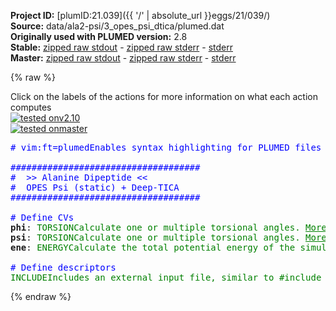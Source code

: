 **Project ID:** [plumID:21.039]({{ '/' | absolute_url }}eggs/21/039/)  
**Source:** data/ala2-psi/3_opes_psi_dtica/plumed.dat  
**Originally used with PLUMED version:** 2.8  
**Stable:** [zipped raw stdout](plumed.dat.plumed.stdout.txt.zip) - [zipped raw stderr](plumed.dat.plumed.stderr.txt.zip) - [stderr](plumed.dat.plumed.stderr)  
**Master:** [zipped raw stdout](plumed.dat.plumed_master.stdout.txt.zip) - [zipped raw stderr](plumed.dat.plumed_master.stderr.txt.zip) - [stderr](plumed.dat.plumed_master.stderr)  

{% raw %}
<div class="plumedpreheader">
<div class="headerInfo" id="value_details_data/data/ala2-psi/3_opes_psi_dtica/plumed.dat"> Click on the labels of the actions for more information on what each action computes </div>
<div class="containerBadge">
<div class="headerBadge"><a href="plumed.dat.plumed.stderr"><img src="https://img.shields.io/badge/v2.10-passing-green.svg" alt="tested onv2.10" /></a></div>
<div class="headerBadge"><a href="plumed.dat.plumed_master.stderr"><img src="https://img.shields.io/badge/master-passing-green.svg" alt="tested onmaster" /></a></div>
</div>
</div>
<pre class="plumedlisting">
<span class="plumedtooltip" style="color:blue"># vim:ft=plumed<span class="right">Enables syntax highlighting for PLUMED files in vim. See <a href="https://www.plumed.org/doc-master/user-doc/html/vim">here for more details. </a><i></i></span></span>
<br/><span style="color:blue" class="comment">####################################</span>
<span style="color:blue" class="comment">#  &gt;&gt; Alanine Dipeptide &lt;&lt;</span>
<span style="color:blue" class="comment">#  OPES Psi (static) + Deep-TICA</span>
<span style="color:blue" class="comment">####################################</span>
<br/><span style="color:blue" class="comment"># Define CVs</span>
<b name="data/data/ala2-psi/3_opes_psi_dtica/plumed.datphi" onclick='showPath("data/data/ala2-psi/3_opes_psi_dtica/plumed.dat","data/data/ala2-psi/3_opes_psi_dtica/plumed.datphi","data/data/ala2-psi/3_opes_psi_dtica/plumed.datphi","brown")'>phi</b>: <span class="plumedtooltip" style="color:green">TORSION<span class="right">Calculate one or multiple torsional angles. <a href="https://www.plumed.org/doc-master/user-doc/html/TORSION" style="color:green">More details</a><i></i></span></span> <span class="plumedtooltip">ATOMS<span class="right">the four atoms involved in the torsional angle<i></i></span></span>=5,7,9,15
<span style="display:none;" id="data/data/ala2-psi/3_opes_psi_dtica/plumed.datphi">The TORSION action with label <b>phi</b> calculates the following quantities:<table  align="center" frame="void" width="95%" cellpadding="5%"><tr><td width="5%"><b> Quantity </b>  </td><td><b> Description </b> </td></tr><tr><td width="5%">phi.value</td><td>the TORSION involving these atoms</td></tr></table></span><b name="data/data/ala2-psi/3_opes_psi_dtica/plumed.datpsi" onclick='showPath("data/data/ala2-psi/3_opes_psi_dtica/plumed.dat","data/data/ala2-psi/3_opes_psi_dtica/plumed.datpsi","data/data/ala2-psi/3_opes_psi_dtica/plumed.datpsi","brown")'>psi</b>: <span class="plumedtooltip" style="color:green">TORSION<span class="right">Calculate one or multiple torsional angles. <a href="https://www.plumed.org/doc-master/user-doc/html/TORSION" style="color:green">More details</a><i></i></span></span> <span class="plumedtooltip">ATOMS<span class="right">the four atoms involved in the torsional angle<i></i></span></span>=7,9,15,17
<span style="display:none;" id="data/data/ala2-psi/3_opes_psi_dtica/plumed.datpsi">The TORSION action with label <b>psi</b> calculates the following quantities:<table  align="center" frame="void" width="95%" cellpadding="5%"><tr><td width="5%"><b> Quantity </b>  </td><td><b> Description </b> </td></tr><tr><td width="5%">psi.value</td><td>the TORSION involving these atoms</td></tr></table></span><b name="data/data/ala2-psi/3_opes_psi_dtica/plumed.datene" onclick='showPath("data/data/ala2-psi/3_opes_psi_dtica/plumed.dat","data/data/ala2-psi/3_opes_psi_dtica/plumed.datene","data/data/ala2-psi/3_opes_psi_dtica/plumed.datene","brown")'>ene</b>: <span class="plumedtooltip" style="color:green">ENERGY<span class="right">Calculate the total potential energy of the simulation box. <a href="https://www.plumed.org/doc-master/user-doc/html/ENERGY" style="color:green">More details</a><i></i></span></span>
<br/><span style="color:blue" class="comment"># Define descriptors</span>
<span style="display:none;" id="data/data/ala2-psi/3_opes_psi_dtica/plumed.datene">The ENERGY action with label <b>ene</b> calculates something</span><span id="data/data/ala2-psi/3_opes_psi_dtica/plumed.dat../plumed-descriptors.dat_short"><span class="plumedtooltip" style="color:green">INCLUDE<span class="right">Includes an external input file, similar to #include in C preprocessor. <a href="https://www.plumed.org/doc-master/user-doc/html/INCLUDE">More details</a>. Show <a class="toggler" href='javascript:;' onclick='toggleDisplay("data/data/ala2-psi/3_opes_psi_dtica/plumed.dat../plumed-descriptors.dat");'>included file</a><i></i></span></span> <span class="plumedtooltip">FILE<span class="right">file to be included<i></i></span></span>=<a class="toggler" href='javascript:;' onclick='toggleDisplay("data/data/ala2-psi/3_opes_psi_dtica/plumed.dat../plumed-descriptors.dat");'>../plumed-descriptors.dat</a>
</span><span id="data/data/ala2-psi/3_opes_psi_dtica/plumed.dat../plumed-descriptors.dat_long" style="display:none;"><span style="color:blue" class="comment"># The command:
</span><span class="toggler" style="color:red" onclick='toggleDisplay("data/data/ala2-psi/3_opes_psi_dtica/plumed.dat../plumed-descriptors.dat")'># INCLUDE FILE=../plumed-descriptors.dat
</span><span style="color:blue" class="comment"># ensures PLUMED loads the contents of the file called ../plumed-descriptors.dat</span>
<span style="color:blue" class="comment"># The contents of this file are shown below (click the red comment to hide them).</span>
<span class="plumedtooltip" style="color:blue"># vim:ft=plumed<span class="right">Enables syntax highlighting for PLUMED files in vim. See <a href="https://www.plumed.org/doc-master/user-doc/html/vim">here for more details. </a><i></i></span></span>
<br/><span style="color:blue" class="comment">####################################</span>
<span style="color:blue" class="comment">#  &gt;&gt; Alanine Dipeptide &lt;&lt;</span>
<span style="color:blue" class="comment">#  Aux. file - list of descriptors </span>
<span style="color:blue" class="comment">####################################</span>
<br/><span style="color:blue" class="comment"># Define descriptors</span>
<span style="display:none;" id="data/data/ala2-psi/3_opes_psi_dtica/plumed.dat../plumed-descriptors.dat">The INCLUDE action with label <b>../plumed-descriptors.dat</b> calculates something</span><b name="data/data/ala2-psi/3_opes_psi_dtica/plumed.datd1" onclick='showPath("data/data/ala2-psi/3_opes_psi_dtica/plumed.dat","data/data/ala2-psi/3_opes_psi_dtica/plumed.datd1","data/data/ala2-psi/3_opes_psi_dtica/plumed.datd1","brown")'>d1</b>:  <span class="plumedtooltip" style="color:green">DISTANCE<span class="right">Calculate the distance/s between pairs of atoms. <a href="https://www.plumed.org/doc-master/user-doc/html/DISTANCE" style="color:green">More details</a><i></i></span></span> <span class="plumedtooltip">ATOMS<span class="right">the pair of atom that we are calculating the distance between<i></i></span></span>=2,5
<span style="display:none;" id="data/data/ala2-psi/3_opes_psi_dtica/plumed.datd1">The DISTANCE action with label <b>d1</b> calculates the following quantities:<table  align="center" frame="void" width="95%" cellpadding="5%"><tr><td width="5%"><b> Quantity </b>  </td><td><b> Description </b> </td></tr><tr><td width="5%">d1.value</td><td>the DISTANCE between this pair of atoms</td></tr></table></span><b name="data/data/ala2-psi/3_opes_psi_dtica/plumed.datd2" onclick='showPath("data/data/ala2-psi/3_opes_psi_dtica/plumed.dat","data/data/ala2-psi/3_opes_psi_dtica/plumed.datd2","data/data/ala2-psi/3_opes_psi_dtica/plumed.datd2","brown")'>d2</b>:  <span class="plumedtooltip" style="color:green">DISTANCE<span class="right">Calculate the distance/s between pairs of atoms. <a href="https://www.plumed.org/doc-master/user-doc/html/DISTANCE" style="color:green">More details</a><i></i></span></span> <span class="plumedtooltip">ATOMS<span class="right">the pair of atom that we are calculating the distance between<i></i></span></span>=2,6
<span style="display:none;" id="data/data/ala2-psi/3_opes_psi_dtica/plumed.datd2">The DISTANCE action with label <b>d2</b> calculates the following quantities:<table  align="center" frame="void" width="95%" cellpadding="5%"><tr><td width="5%"><b> Quantity </b>  </td><td><b> Description </b> </td></tr><tr><td width="5%">d2.value</td><td>the DISTANCE between this pair of atoms</td></tr></table></span><b name="data/data/ala2-psi/3_opes_psi_dtica/plumed.datd3" onclick='showPath("data/data/ala2-psi/3_opes_psi_dtica/plumed.dat","data/data/ala2-psi/3_opes_psi_dtica/plumed.datd3","data/data/ala2-psi/3_opes_psi_dtica/plumed.datd3","brown")'>d3</b>:  <span class="plumedtooltip" style="color:green">DISTANCE<span class="right">Calculate the distance/s between pairs of atoms. <a href="https://www.plumed.org/doc-master/user-doc/html/DISTANCE" style="color:green">More details</a><i></i></span></span> <span class="plumedtooltip">ATOMS<span class="right">the pair of atom that we are calculating the distance between<i></i></span></span>=2,7
<span style="display:none;" id="data/data/ala2-psi/3_opes_psi_dtica/plumed.datd3">The DISTANCE action with label <b>d3</b> calculates the following quantities:<table  align="center" frame="void" width="95%" cellpadding="5%"><tr><td width="5%"><b> Quantity </b>  </td><td><b> Description </b> </td></tr><tr><td width="5%">d3.value</td><td>the DISTANCE between this pair of atoms</td></tr></table></span><b name="data/data/ala2-psi/3_opes_psi_dtica/plumed.datd4" onclick='showPath("data/data/ala2-psi/3_opes_psi_dtica/plumed.dat","data/data/ala2-psi/3_opes_psi_dtica/plumed.datd4","data/data/ala2-psi/3_opes_psi_dtica/plumed.datd4","brown")'>d4</b>:  <span class="plumedtooltip" style="color:green">DISTANCE<span class="right">Calculate the distance/s between pairs of atoms. <a href="https://www.plumed.org/doc-master/user-doc/html/DISTANCE" style="color:green">More details</a><i></i></span></span> <span class="plumedtooltip">ATOMS<span class="right">the pair of atom that we are calculating the distance between<i></i></span></span>=2,9
<span style="display:none;" id="data/data/ala2-psi/3_opes_psi_dtica/plumed.datd4">The DISTANCE action with label <b>d4</b> calculates the following quantities:<table  align="center" frame="void" width="95%" cellpadding="5%"><tr><td width="5%"><b> Quantity </b>  </td><td><b> Description </b> </td></tr><tr><td width="5%">d4.value</td><td>the DISTANCE between this pair of atoms</td></tr></table></span><b name="data/data/ala2-psi/3_opes_psi_dtica/plumed.datd5" onclick='showPath("data/data/ala2-psi/3_opes_psi_dtica/plumed.dat","data/data/ala2-psi/3_opes_psi_dtica/plumed.datd5","data/data/ala2-psi/3_opes_psi_dtica/plumed.datd5","brown")'>d5</b>:  <span class="plumedtooltip" style="color:green">DISTANCE<span class="right">Calculate the distance/s between pairs of atoms. <a href="https://www.plumed.org/doc-master/user-doc/html/DISTANCE" style="color:green">More details</a><i></i></span></span> <span class="plumedtooltip">ATOMS<span class="right">the pair of atom that we are calculating the distance between<i></i></span></span>=2,11
<span style="display:none;" id="data/data/ala2-psi/3_opes_psi_dtica/plumed.datd5">The DISTANCE action with label <b>d5</b> calculates the following quantities:<table  align="center" frame="void" width="95%" cellpadding="5%"><tr><td width="5%"><b> Quantity </b>  </td><td><b> Description </b> </td></tr><tr><td width="5%">d5.value</td><td>the DISTANCE between this pair of atoms</td></tr></table></span><b name="data/data/ala2-psi/3_opes_psi_dtica/plumed.datd6" onclick='showPath("data/data/ala2-psi/3_opes_psi_dtica/plumed.dat","data/data/ala2-psi/3_opes_psi_dtica/plumed.datd6","data/data/ala2-psi/3_opes_psi_dtica/plumed.datd6","brown")'>d6</b>:  <span class="plumedtooltip" style="color:green">DISTANCE<span class="right">Calculate the distance/s between pairs of atoms. <a href="https://www.plumed.org/doc-master/user-doc/html/DISTANCE" style="color:green">More details</a><i></i></span></span> <span class="plumedtooltip">ATOMS<span class="right">the pair of atom that we are calculating the distance between<i></i></span></span>=2,15
<span style="display:none;" id="data/data/ala2-psi/3_opes_psi_dtica/plumed.datd6">The DISTANCE action with label <b>d6</b> calculates the following quantities:<table  align="center" frame="void" width="95%" cellpadding="5%"><tr><td width="5%"><b> Quantity </b>  </td><td><b> Description </b> </td></tr><tr><td width="5%">d6.value</td><td>the DISTANCE between this pair of atoms</td></tr></table></span><b name="data/data/ala2-psi/3_opes_psi_dtica/plumed.datd7" onclick='showPath("data/data/ala2-psi/3_opes_psi_dtica/plumed.dat","data/data/ala2-psi/3_opes_psi_dtica/plumed.datd7","data/data/ala2-psi/3_opes_psi_dtica/plumed.datd7","brown")'>d7</b>:  <span class="plumedtooltip" style="color:green">DISTANCE<span class="right">Calculate the distance/s between pairs of atoms. <a href="https://www.plumed.org/doc-master/user-doc/html/DISTANCE" style="color:green">More details</a><i></i></span></span> <span class="plumedtooltip">ATOMS<span class="right">the pair of atom that we are calculating the distance between<i></i></span></span>=2,16
<span style="display:none;" id="data/data/ala2-psi/3_opes_psi_dtica/plumed.datd7">The DISTANCE action with label <b>d7</b> calculates the following quantities:<table  align="center" frame="void" width="95%" cellpadding="5%"><tr><td width="5%"><b> Quantity </b>  </td><td><b> Description </b> </td></tr><tr><td width="5%">d7.value</td><td>the DISTANCE between this pair of atoms</td></tr></table></span><b name="data/data/ala2-psi/3_opes_psi_dtica/plumed.datd8" onclick='showPath("data/data/ala2-psi/3_opes_psi_dtica/plumed.dat","data/data/ala2-psi/3_opes_psi_dtica/plumed.datd8","data/data/ala2-psi/3_opes_psi_dtica/plumed.datd8","brown")'>d8</b>:  <span class="plumedtooltip" style="color:green">DISTANCE<span class="right">Calculate the distance/s between pairs of atoms. <a href="https://www.plumed.org/doc-master/user-doc/html/DISTANCE" style="color:green">More details</a><i></i></span></span> <span class="plumedtooltip">ATOMS<span class="right">the pair of atom that we are calculating the distance between<i></i></span></span>=2,17
<span style="display:none;" id="data/data/ala2-psi/3_opes_psi_dtica/plumed.datd8">The DISTANCE action with label <b>d8</b> calculates the following quantities:<table  align="center" frame="void" width="95%" cellpadding="5%"><tr><td width="5%"><b> Quantity </b>  </td><td><b> Description </b> </td></tr><tr><td width="5%">d8.value</td><td>the DISTANCE between this pair of atoms</td></tr></table></span><b name="data/data/ala2-psi/3_opes_psi_dtica/plumed.datd9" onclick='showPath("data/data/ala2-psi/3_opes_psi_dtica/plumed.dat","data/data/ala2-psi/3_opes_psi_dtica/plumed.datd9","data/data/ala2-psi/3_opes_psi_dtica/plumed.datd9","brown")'>d9</b>:  <span class="plumedtooltip" style="color:green">DISTANCE<span class="right">Calculate the distance/s between pairs of atoms. <a href="https://www.plumed.org/doc-master/user-doc/html/DISTANCE" style="color:green">More details</a><i></i></span></span> <span class="plumedtooltip">ATOMS<span class="right">the pair of atom that we are calculating the distance between<i></i></span></span>=2,19
<span style="display:none;" id="data/data/ala2-psi/3_opes_psi_dtica/plumed.datd9">The DISTANCE action with label <b>d9</b> calculates the following quantities:<table  align="center" frame="void" width="95%" cellpadding="5%"><tr><td width="5%"><b> Quantity </b>  </td><td><b> Description </b> </td></tr><tr><td width="5%">d9.value</td><td>the DISTANCE between this pair of atoms</td></tr></table></span><b name="data/data/ala2-psi/3_opes_psi_dtica/plumed.datd10" onclick='showPath("data/data/ala2-psi/3_opes_psi_dtica/plumed.dat","data/data/ala2-psi/3_opes_psi_dtica/plumed.datd10","data/data/ala2-psi/3_opes_psi_dtica/plumed.datd10","brown")'>d10</b>:  <span class="plumedtooltip" style="color:green">DISTANCE<span class="right">Calculate the distance/s between pairs of atoms. <a href="https://www.plumed.org/doc-master/user-doc/html/DISTANCE" style="color:green">More details</a><i></i></span></span> <span class="plumedtooltip">ATOMS<span class="right">the pair of atom that we are calculating the distance between<i></i></span></span>=5,6
<span style="display:none;" id="data/data/ala2-psi/3_opes_psi_dtica/plumed.datd10">The DISTANCE action with label <b>d10</b> calculates the following quantities:<table  align="center" frame="void" width="95%" cellpadding="5%"><tr><td width="5%"><b> Quantity </b>  </td><td><b> Description </b> </td></tr><tr><td width="5%">d10.value</td><td>the DISTANCE between this pair of atoms</td></tr></table></span><b name="data/data/ala2-psi/3_opes_psi_dtica/plumed.datd11" onclick='showPath("data/data/ala2-psi/3_opes_psi_dtica/plumed.dat","data/data/ala2-psi/3_opes_psi_dtica/plumed.datd11","data/data/ala2-psi/3_opes_psi_dtica/plumed.datd11","brown")'>d11</b>:  <span class="plumedtooltip" style="color:green">DISTANCE<span class="right">Calculate the distance/s between pairs of atoms. <a href="https://www.plumed.org/doc-master/user-doc/html/DISTANCE" style="color:green">More details</a><i></i></span></span> <span class="plumedtooltip">ATOMS<span class="right">the pair of atom that we are calculating the distance between<i></i></span></span>=5,7
<span style="display:none;" id="data/data/ala2-psi/3_opes_psi_dtica/plumed.datd11">The DISTANCE action with label <b>d11</b> calculates the following quantities:<table  align="center" frame="void" width="95%" cellpadding="5%"><tr><td width="5%"><b> Quantity </b>  </td><td><b> Description </b> </td></tr><tr><td width="5%">d11.value</td><td>the DISTANCE between this pair of atoms</td></tr></table></span><b name="data/data/ala2-psi/3_opes_psi_dtica/plumed.datd12" onclick='showPath("data/data/ala2-psi/3_opes_psi_dtica/plumed.dat","data/data/ala2-psi/3_opes_psi_dtica/plumed.datd12","data/data/ala2-psi/3_opes_psi_dtica/plumed.datd12","brown")'>d12</b>:  <span class="plumedtooltip" style="color:green">DISTANCE<span class="right">Calculate the distance/s between pairs of atoms. <a href="https://www.plumed.org/doc-master/user-doc/html/DISTANCE" style="color:green">More details</a><i></i></span></span> <span class="plumedtooltip">ATOMS<span class="right">the pair of atom that we are calculating the distance between<i></i></span></span>=5,9
<span style="display:none;" id="data/data/ala2-psi/3_opes_psi_dtica/plumed.datd12">The DISTANCE action with label <b>d12</b> calculates the following quantities:<table  align="center" frame="void" width="95%" cellpadding="5%"><tr><td width="5%"><b> Quantity </b>  </td><td><b> Description </b> </td></tr><tr><td width="5%">d12.value</td><td>the DISTANCE between this pair of atoms</td></tr></table></span><b name="data/data/ala2-psi/3_opes_psi_dtica/plumed.datd13" onclick='showPath("data/data/ala2-psi/3_opes_psi_dtica/plumed.dat","data/data/ala2-psi/3_opes_psi_dtica/plumed.datd13","data/data/ala2-psi/3_opes_psi_dtica/plumed.datd13","brown")'>d13</b>:  <span class="plumedtooltip" style="color:green">DISTANCE<span class="right">Calculate the distance/s between pairs of atoms. <a href="https://www.plumed.org/doc-master/user-doc/html/DISTANCE" style="color:green">More details</a><i></i></span></span> <span class="plumedtooltip">ATOMS<span class="right">the pair of atom that we are calculating the distance between<i></i></span></span>=5,11
<span style="display:none;" id="data/data/ala2-psi/3_opes_psi_dtica/plumed.datd13">The DISTANCE action with label <b>d13</b> calculates the following quantities:<table  align="center" frame="void" width="95%" cellpadding="5%"><tr><td width="5%"><b> Quantity </b>  </td><td><b> Description </b> </td></tr><tr><td width="5%">d13.value</td><td>the DISTANCE between this pair of atoms</td></tr></table></span><b name="data/data/ala2-psi/3_opes_psi_dtica/plumed.datd14" onclick='showPath("data/data/ala2-psi/3_opes_psi_dtica/plumed.dat","data/data/ala2-psi/3_opes_psi_dtica/plumed.datd14","data/data/ala2-psi/3_opes_psi_dtica/plumed.datd14","brown")'>d14</b>:  <span class="plumedtooltip" style="color:green">DISTANCE<span class="right">Calculate the distance/s between pairs of atoms. <a href="https://www.plumed.org/doc-master/user-doc/html/DISTANCE" style="color:green">More details</a><i></i></span></span> <span class="plumedtooltip">ATOMS<span class="right">the pair of atom that we are calculating the distance between<i></i></span></span>=5,15
<span style="display:none;" id="data/data/ala2-psi/3_opes_psi_dtica/plumed.datd14">The DISTANCE action with label <b>d14</b> calculates the following quantities:<table  align="center" frame="void" width="95%" cellpadding="5%"><tr><td width="5%"><b> Quantity </b>  </td><td><b> Description </b> </td></tr><tr><td width="5%">d14.value</td><td>the DISTANCE between this pair of atoms</td></tr></table></span><b name="data/data/ala2-psi/3_opes_psi_dtica/plumed.datd15" onclick='showPath("data/data/ala2-psi/3_opes_psi_dtica/plumed.dat","data/data/ala2-psi/3_opes_psi_dtica/plumed.datd15","data/data/ala2-psi/3_opes_psi_dtica/plumed.datd15","brown")'>d15</b>:  <span class="plumedtooltip" style="color:green">DISTANCE<span class="right">Calculate the distance/s between pairs of atoms. <a href="https://www.plumed.org/doc-master/user-doc/html/DISTANCE" style="color:green">More details</a><i></i></span></span> <span class="plumedtooltip">ATOMS<span class="right">the pair of atom that we are calculating the distance between<i></i></span></span>=5,16
<span style="display:none;" id="data/data/ala2-psi/3_opes_psi_dtica/plumed.datd15">The DISTANCE action with label <b>d15</b> calculates the following quantities:<table  align="center" frame="void" width="95%" cellpadding="5%"><tr><td width="5%"><b> Quantity </b>  </td><td><b> Description </b> </td></tr><tr><td width="5%">d15.value</td><td>the DISTANCE between this pair of atoms</td></tr></table></span><b name="data/data/ala2-psi/3_opes_psi_dtica/plumed.datd16" onclick='showPath("data/data/ala2-psi/3_opes_psi_dtica/plumed.dat","data/data/ala2-psi/3_opes_psi_dtica/plumed.datd16","data/data/ala2-psi/3_opes_psi_dtica/plumed.datd16","brown")'>d16</b>:  <span class="plumedtooltip" style="color:green">DISTANCE<span class="right">Calculate the distance/s between pairs of atoms. <a href="https://www.plumed.org/doc-master/user-doc/html/DISTANCE" style="color:green">More details</a><i></i></span></span> <span class="plumedtooltip">ATOMS<span class="right">the pair of atom that we are calculating the distance between<i></i></span></span>=5,17
<span style="display:none;" id="data/data/ala2-psi/3_opes_psi_dtica/plumed.datd16">The DISTANCE action with label <b>d16</b> calculates the following quantities:<table  align="center" frame="void" width="95%" cellpadding="5%"><tr><td width="5%"><b> Quantity </b>  </td><td><b> Description </b> </td></tr><tr><td width="5%">d16.value</td><td>the DISTANCE between this pair of atoms</td></tr></table></span><b name="data/data/ala2-psi/3_opes_psi_dtica/plumed.datd17" onclick='showPath("data/data/ala2-psi/3_opes_psi_dtica/plumed.dat","data/data/ala2-psi/3_opes_psi_dtica/plumed.datd17","data/data/ala2-psi/3_opes_psi_dtica/plumed.datd17","brown")'>d17</b>:  <span class="plumedtooltip" style="color:green">DISTANCE<span class="right">Calculate the distance/s between pairs of atoms. <a href="https://www.plumed.org/doc-master/user-doc/html/DISTANCE" style="color:green">More details</a><i></i></span></span> <span class="plumedtooltip">ATOMS<span class="right">the pair of atom that we are calculating the distance between<i></i></span></span>=5,19
<span style="display:none;" id="data/data/ala2-psi/3_opes_psi_dtica/plumed.datd17">The DISTANCE action with label <b>d17</b> calculates the following quantities:<table  align="center" frame="void" width="95%" cellpadding="5%"><tr><td width="5%"><b> Quantity </b>  </td><td><b> Description </b> </td></tr><tr><td width="5%">d17.value</td><td>the DISTANCE between this pair of atoms</td></tr></table></span><b name="data/data/ala2-psi/3_opes_psi_dtica/plumed.datd18" onclick='showPath("data/data/ala2-psi/3_opes_psi_dtica/plumed.dat","data/data/ala2-psi/3_opes_psi_dtica/plumed.datd18","data/data/ala2-psi/3_opes_psi_dtica/plumed.datd18","brown")'>d18</b>:  <span class="plumedtooltip" style="color:green">DISTANCE<span class="right">Calculate the distance/s between pairs of atoms. <a href="https://www.plumed.org/doc-master/user-doc/html/DISTANCE" style="color:green">More details</a><i></i></span></span> <span class="plumedtooltip">ATOMS<span class="right">the pair of atom that we are calculating the distance between<i></i></span></span>=6,7
<span style="display:none;" id="data/data/ala2-psi/3_opes_psi_dtica/plumed.datd18">The DISTANCE action with label <b>d18</b> calculates the following quantities:<table  align="center" frame="void" width="95%" cellpadding="5%"><tr><td width="5%"><b> Quantity </b>  </td><td><b> Description </b> </td></tr><tr><td width="5%">d18.value</td><td>the DISTANCE between this pair of atoms</td></tr></table></span><b name="data/data/ala2-psi/3_opes_psi_dtica/plumed.datd19" onclick='showPath("data/data/ala2-psi/3_opes_psi_dtica/plumed.dat","data/data/ala2-psi/3_opes_psi_dtica/plumed.datd19","data/data/ala2-psi/3_opes_psi_dtica/plumed.datd19","brown")'>d19</b>:  <span class="plumedtooltip" style="color:green">DISTANCE<span class="right">Calculate the distance/s between pairs of atoms. <a href="https://www.plumed.org/doc-master/user-doc/html/DISTANCE" style="color:green">More details</a><i></i></span></span> <span class="plumedtooltip">ATOMS<span class="right">the pair of atom that we are calculating the distance between<i></i></span></span>=6,9
<span style="display:none;" id="data/data/ala2-psi/3_opes_psi_dtica/plumed.datd19">The DISTANCE action with label <b>d19</b> calculates the following quantities:<table  align="center" frame="void" width="95%" cellpadding="5%"><tr><td width="5%"><b> Quantity </b>  </td><td><b> Description </b> </td></tr><tr><td width="5%">d19.value</td><td>the DISTANCE between this pair of atoms</td></tr></table></span><b name="data/data/ala2-psi/3_opes_psi_dtica/plumed.datd20" onclick='showPath("data/data/ala2-psi/3_opes_psi_dtica/plumed.dat","data/data/ala2-psi/3_opes_psi_dtica/plumed.datd20","data/data/ala2-psi/3_opes_psi_dtica/plumed.datd20","brown")'>d20</b>:  <span class="plumedtooltip" style="color:green">DISTANCE<span class="right">Calculate the distance/s between pairs of atoms. <a href="https://www.plumed.org/doc-master/user-doc/html/DISTANCE" style="color:green">More details</a><i></i></span></span> <span class="plumedtooltip">ATOMS<span class="right">the pair of atom that we are calculating the distance between<i></i></span></span>=6,11
<span style="display:none;" id="data/data/ala2-psi/3_opes_psi_dtica/plumed.datd20">The DISTANCE action with label <b>d20</b> calculates the following quantities:<table  align="center" frame="void" width="95%" cellpadding="5%"><tr><td width="5%"><b> Quantity </b>  </td><td><b> Description </b> </td></tr><tr><td width="5%">d20.value</td><td>the DISTANCE between this pair of atoms</td></tr></table></span><b name="data/data/ala2-psi/3_opes_psi_dtica/plumed.datd21" onclick='showPath("data/data/ala2-psi/3_opes_psi_dtica/plumed.dat","data/data/ala2-psi/3_opes_psi_dtica/plumed.datd21","data/data/ala2-psi/3_opes_psi_dtica/plumed.datd21","brown")'>d21</b>:  <span class="plumedtooltip" style="color:green">DISTANCE<span class="right">Calculate the distance/s between pairs of atoms. <a href="https://www.plumed.org/doc-master/user-doc/html/DISTANCE" style="color:green">More details</a><i></i></span></span> <span class="plumedtooltip">ATOMS<span class="right">the pair of atom that we are calculating the distance between<i></i></span></span>=6,15
<span style="display:none;" id="data/data/ala2-psi/3_opes_psi_dtica/plumed.datd21">The DISTANCE action with label <b>d21</b> calculates the following quantities:<table  align="center" frame="void" width="95%" cellpadding="5%"><tr><td width="5%"><b> Quantity </b>  </td><td><b> Description </b> </td></tr><tr><td width="5%">d21.value</td><td>the DISTANCE between this pair of atoms</td></tr></table></span><b name="data/data/ala2-psi/3_opes_psi_dtica/plumed.datd22" onclick='showPath("data/data/ala2-psi/3_opes_psi_dtica/plumed.dat","data/data/ala2-psi/3_opes_psi_dtica/plumed.datd22","data/data/ala2-psi/3_opes_psi_dtica/plumed.datd22","brown")'>d22</b>:  <span class="plumedtooltip" style="color:green">DISTANCE<span class="right">Calculate the distance/s between pairs of atoms. <a href="https://www.plumed.org/doc-master/user-doc/html/DISTANCE" style="color:green">More details</a><i></i></span></span> <span class="plumedtooltip">ATOMS<span class="right">the pair of atom that we are calculating the distance between<i></i></span></span>=6,16
<span style="display:none;" id="data/data/ala2-psi/3_opes_psi_dtica/plumed.datd22">The DISTANCE action with label <b>d22</b> calculates the following quantities:<table  align="center" frame="void" width="95%" cellpadding="5%"><tr><td width="5%"><b> Quantity </b>  </td><td><b> Description </b> </td></tr><tr><td width="5%">d22.value</td><td>the DISTANCE between this pair of atoms</td></tr></table></span><b name="data/data/ala2-psi/3_opes_psi_dtica/plumed.datd23" onclick='showPath("data/data/ala2-psi/3_opes_psi_dtica/plumed.dat","data/data/ala2-psi/3_opes_psi_dtica/plumed.datd23","data/data/ala2-psi/3_opes_psi_dtica/plumed.datd23","brown")'>d23</b>:  <span class="plumedtooltip" style="color:green">DISTANCE<span class="right">Calculate the distance/s between pairs of atoms. <a href="https://www.plumed.org/doc-master/user-doc/html/DISTANCE" style="color:green">More details</a><i></i></span></span> <span class="plumedtooltip">ATOMS<span class="right">the pair of atom that we are calculating the distance between<i></i></span></span>=6,17
<span style="display:none;" id="data/data/ala2-psi/3_opes_psi_dtica/plumed.datd23">The DISTANCE action with label <b>d23</b> calculates the following quantities:<table  align="center" frame="void" width="95%" cellpadding="5%"><tr><td width="5%"><b> Quantity </b>  </td><td><b> Description </b> </td></tr><tr><td width="5%">d23.value</td><td>the DISTANCE between this pair of atoms</td></tr></table></span><b name="data/data/ala2-psi/3_opes_psi_dtica/plumed.datd24" onclick='showPath("data/data/ala2-psi/3_opes_psi_dtica/plumed.dat","data/data/ala2-psi/3_opes_psi_dtica/plumed.datd24","data/data/ala2-psi/3_opes_psi_dtica/plumed.datd24","brown")'>d24</b>:  <span class="plumedtooltip" style="color:green">DISTANCE<span class="right">Calculate the distance/s between pairs of atoms. <a href="https://www.plumed.org/doc-master/user-doc/html/DISTANCE" style="color:green">More details</a><i></i></span></span> <span class="plumedtooltip">ATOMS<span class="right">the pair of atom that we are calculating the distance between<i></i></span></span>=6,19
<span style="display:none;" id="data/data/ala2-psi/3_opes_psi_dtica/plumed.datd24">The DISTANCE action with label <b>d24</b> calculates the following quantities:<table  align="center" frame="void" width="95%" cellpadding="5%"><tr><td width="5%"><b> Quantity </b>  </td><td><b> Description </b> </td></tr><tr><td width="5%">d24.value</td><td>the DISTANCE between this pair of atoms</td></tr></table></span><b name="data/data/ala2-psi/3_opes_psi_dtica/plumed.datd25" onclick='showPath("data/data/ala2-psi/3_opes_psi_dtica/plumed.dat","data/data/ala2-psi/3_opes_psi_dtica/plumed.datd25","data/data/ala2-psi/3_opes_psi_dtica/plumed.datd25","brown")'>d25</b>:  <span class="plumedtooltip" style="color:green">DISTANCE<span class="right">Calculate the distance/s between pairs of atoms. <a href="https://www.plumed.org/doc-master/user-doc/html/DISTANCE" style="color:green">More details</a><i></i></span></span> <span class="plumedtooltip">ATOMS<span class="right">the pair of atom that we are calculating the distance between<i></i></span></span>=7,9
<span style="display:none;" id="data/data/ala2-psi/3_opes_psi_dtica/plumed.datd25">The DISTANCE action with label <b>d25</b> calculates the following quantities:<table  align="center" frame="void" width="95%" cellpadding="5%"><tr><td width="5%"><b> Quantity </b>  </td><td><b> Description </b> </td></tr><tr><td width="5%">d25.value</td><td>the DISTANCE between this pair of atoms</td></tr></table></span><b name="data/data/ala2-psi/3_opes_psi_dtica/plumed.datd26" onclick='showPath("data/data/ala2-psi/3_opes_psi_dtica/plumed.dat","data/data/ala2-psi/3_opes_psi_dtica/plumed.datd26","data/data/ala2-psi/3_opes_psi_dtica/plumed.datd26","brown")'>d26</b>:  <span class="plumedtooltip" style="color:green">DISTANCE<span class="right">Calculate the distance/s between pairs of atoms. <a href="https://www.plumed.org/doc-master/user-doc/html/DISTANCE" style="color:green">More details</a><i></i></span></span> <span class="plumedtooltip">ATOMS<span class="right">the pair of atom that we are calculating the distance between<i></i></span></span>=7,11
<span style="display:none;" id="data/data/ala2-psi/3_opes_psi_dtica/plumed.datd26">The DISTANCE action with label <b>d26</b> calculates the following quantities:<table  align="center" frame="void" width="95%" cellpadding="5%"><tr><td width="5%"><b> Quantity </b>  </td><td><b> Description </b> </td></tr><tr><td width="5%">d26.value</td><td>the DISTANCE between this pair of atoms</td></tr></table></span><b name="data/data/ala2-psi/3_opes_psi_dtica/plumed.datd27" onclick='showPath("data/data/ala2-psi/3_opes_psi_dtica/plumed.dat","data/data/ala2-psi/3_opes_psi_dtica/plumed.datd27","data/data/ala2-psi/3_opes_psi_dtica/plumed.datd27","brown")'>d27</b>:  <span class="plumedtooltip" style="color:green">DISTANCE<span class="right">Calculate the distance/s between pairs of atoms. <a href="https://www.plumed.org/doc-master/user-doc/html/DISTANCE" style="color:green">More details</a><i></i></span></span> <span class="plumedtooltip">ATOMS<span class="right">the pair of atom that we are calculating the distance between<i></i></span></span>=7,15
<span style="display:none;" id="data/data/ala2-psi/3_opes_psi_dtica/plumed.datd27">The DISTANCE action with label <b>d27</b> calculates the following quantities:<table  align="center" frame="void" width="95%" cellpadding="5%"><tr><td width="5%"><b> Quantity </b>  </td><td><b> Description </b> </td></tr><tr><td width="5%">d27.value</td><td>the DISTANCE between this pair of atoms</td></tr></table></span><b name="data/data/ala2-psi/3_opes_psi_dtica/plumed.datd28" onclick='showPath("data/data/ala2-psi/3_opes_psi_dtica/plumed.dat","data/data/ala2-psi/3_opes_psi_dtica/plumed.datd28","data/data/ala2-psi/3_opes_psi_dtica/plumed.datd28","brown")'>d28</b>:  <span class="plumedtooltip" style="color:green">DISTANCE<span class="right">Calculate the distance/s between pairs of atoms. <a href="https://www.plumed.org/doc-master/user-doc/html/DISTANCE" style="color:green">More details</a><i></i></span></span> <span class="plumedtooltip">ATOMS<span class="right">the pair of atom that we are calculating the distance between<i></i></span></span>=7,16
<span style="display:none;" id="data/data/ala2-psi/3_opes_psi_dtica/plumed.datd28">The DISTANCE action with label <b>d28</b> calculates the following quantities:<table  align="center" frame="void" width="95%" cellpadding="5%"><tr><td width="5%"><b> Quantity </b>  </td><td><b> Description </b> </td></tr><tr><td width="5%">d28.value</td><td>the DISTANCE between this pair of atoms</td></tr></table></span><b name="data/data/ala2-psi/3_opes_psi_dtica/plumed.datd29" onclick='showPath("data/data/ala2-psi/3_opes_psi_dtica/plumed.dat","data/data/ala2-psi/3_opes_psi_dtica/plumed.datd29","data/data/ala2-psi/3_opes_psi_dtica/plumed.datd29","brown")'>d29</b>:  <span class="plumedtooltip" style="color:green">DISTANCE<span class="right">Calculate the distance/s between pairs of atoms. <a href="https://www.plumed.org/doc-master/user-doc/html/DISTANCE" style="color:green">More details</a><i></i></span></span> <span class="plumedtooltip">ATOMS<span class="right">the pair of atom that we are calculating the distance between<i></i></span></span>=7,17
<span style="display:none;" id="data/data/ala2-psi/3_opes_psi_dtica/plumed.datd29">The DISTANCE action with label <b>d29</b> calculates the following quantities:<table  align="center" frame="void" width="95%" cellpadding="5%"><tr><td width="5%"><b> Quantity </b>  </td><td><b> Description </b> </td></tr><tr><td width="5%">d29.value</td><td>the DISTANCE between this pair of atoms</td></tr></table></span><b name="data/data/ala2-psi/3_opes_psi_dtica/plumed.datd30" onclick='showPath("data/data/ala2-psi/3_opes_psi_dtica/plumed.dat","data/data/ala2-psi/3_opes_psi_dtica/plumed.datd30","data/data/ala2-psi/3_opes_psi_dtica/plumed.datd30","brown")'>d30</b>:  <span class="plumedtooltip" style="color:green">DISTANCE<span class="right">Calculate the distance/s between pairs of atoms. <a href="https://www.plumed.org/doc-master/user-doc/html/DISTANCE" style="color:green">More details</a><i></i></span></span> <span class="plumedtooltip">ATOMS<span class="right">the pair of atom that we are calculating the distance between<i></i></span></span>=7,19
<span style="display:none;" id="data/data/ala2-psi/3_opes_psi_dtica/plumed.datd30">The DISTANCE action with label <b>d30</b> calculates the following quantities:<table  align="center" frame="void" width="95%" cellpadding="5%"><tr><td width="5%"><b> Quantity </b>  </td><td><b> Description </b> </td></tr><tr><td width="5%">d30.value</td><td>the DISTANCE between this pair of atoms</td></tr></table></span><b name="data/data/ala2-psi/3_opes_psi_dtica/plumed.datd31" onclick='showPath("data/data/ala2-psi/3_opes_psi_dtica/plumed.dat","data/data/ala2-psi/3_opes_psi_dtica/plumed.datd31","data/data/ala2-psi/3_opes_psi_dtica/plumed.datd31","brown")'>d31</b>:  <span class="plumedtooltip" style="color:green">DISTANCE<span class="right">Calculate the distance/s between pairs of atoms. <a href="https://www.plumed.org/doc-master/user-doc/html/DISTANCE" style="color:green">More details</a><i></i></span></span> <span class="plumedtooltip">ATOMS<span class="right">the pair of atom that we are calculating the distance between<i></i></span></span>=9,11
<span style="display:none;" id="data/data/ala2-psi/3_opes_psi_dtica/plumed.datd31">The DISTANCE action with label <b>d31</b> calculates the following quantities:<table  align="center" frame="void" width="95%" cellpadding="5%"><tr><td width="5%"><b> Quantity </b>  </td><td><b> Description </b> </td></tr><tr><td width="5%">d31.value</td><td>the DISTANCE between this pair of atoms</td></tr></table></span><b name="data/data/ala2-psi/3_opes_psi_dtica/plumed.datd32" onclick='showPath("data/data/ala2-psi/3_opes_psi_dtica/plumed.dat","data/data/ala2-psi/3_opes_psi_dtica/plumed.datd32","data/data/ala2-psi/3_opes_psi_dtica/plumed.datd32","brown")'>d32</b>:  <span class="plumedtooltip" style="color:green">DISTANCE<span class="right">Calculate the distance/s between pairs of atoms. <a href="https://www.plumed.org/doc-master/user-doc/html/DISTANCE" style="color:green">More details</a><i></i></span></span> <span class="plumedtooltip">ATOMS<span class="right">the pair of atom that we are calculating the distance between<i></i></span></span>=9,15
<span style="display:none;" id="data/data/ala2-psi/3_opes_psi_dtica/plumed.datd32">The DISTANCE action with label <b>d32</b> calculates the following quantities:<table  align="center" frame="void" width="95%" cellpadding="5%"><tr><td width="5%"><b> Quantity </b>  </td><td><b> Description </b> </td></tr><tr><td width="5%">d32.value</td><td>the DISTANCE between this pair of atoms</td></tr></table></span><b name="data/data/ala2-psi/3_opes_psi_dtica/plumed.datd33" onclick='showPath("data/data/ala2-psi/3_opes_psi_dtica/plumed.dat","data/data/ala2-psi/3_opes_psi_dtica/plumed.datd33","data/data/ala2-psi/3_opes_psi_dtica/plumed.datd33","brown")'>d33</b>:  <span class="plumedtooltip" style="color:green">DISTANCE<span class="right">Calculate the distance/s between pairs of atoms. <a href="https://www.plumed.org/doc-master/user-doc/html/DISTANCE" style="color:green">More details</a><i></i></span></span> <span class="plumedtooltip">ATOMS<span class="right">the pair of atom that we are calculating the distance between<i></i></span></span>=9,16
<span style="display:none;" id="data/data/ala2-psi/3_opes_psi_dtica/plumed.datd33">The DISTANCE action with label <b>d33</b> calculates the following quantities:<table  align="center" frame="void" width="95%" cellpadding="5%"><tr><td width="5%"><b> Quantity </b>  </td><td><b> Description </b> </td></tr><tr><td width="5%">d33.value</td><td>the DISTANCE between this pair of atoms</td></tr></table></span><b name="data/data/ala2-psi/3_opes_psi_dtica/plumed.datd34" onclick='showPath("data/data/ala2-psi/3_opes_psi_dtica/plumed.dat","data/data/ala2-psi/3_opes_psi_dtica/plumed.datd34","data/data/ala2-psi/3_opes_psi_dtica/plumed.datd34","brown")'>d34</b>:  <span class="plumedtooltip" style="color:green">DISTANCE<span class="right">Calculate the distance/s between pairs of atoms. <a href="https://www.plumed.org/doc-master/user-doc/html/DISTANCE" style="color:green">More details</a><i></i></span></span> <span class="plumedtooltip">ATOMS<span class="right">the pair of atom that we are calculating the distance between<i></i></span></span>=9,17
<span style="display:none;" id="data/data/ala2-psi/3_opes_psi_dtica/plumed.datd34">The DISTANCE action with label <b>d34</b> calculates the following quantities:<table  align="center" frame="void" width="95%" cellpadding="5%"><tr><td width="5%"><b> Quantity </b>  </td><td><b> Description </b> </td></tr><tr><td width="5%">d34.value</td><td>the DISTANCE between this pair of atoms</td></tr></table></span><b name="data/data/ala2-psi/3_opes_psi_dtica/plumed.datd35" onclick='showPath("data/data/ala2-psi/3_opes_psi_dtica/plumed.dat","data/data/ala2-psi/3_opes_psi_dtica/plumed.datd35","data/data/ala2-psi/3_opes_psi_dtica/plumed.datd35","brown")'>d35</b>:  <span class="plumedtooltip" style="color:green">DISTANCE<span class="right">Calculate the distance/s between pairs of atoms. <a href="https://www.plumed.org/doc-master/user-doc/html/DISTANCE" style="color:green">More details</a><i></i></span></span> <span class="plumedtooltip">ATOMS<span class="right">the pair of atom that we are calculating the distance between<i></i></span></span>=9,19
<span style="display:none;" id="data/data/ala2-psi/3_opes_psi_dtica/plumed.datd35">The DISTANCE action with label <b>d35</b> calculates the following quantities:<table  align="center" frame="void" width="95%" cellpadding="5%"><tr><td width="5%"><b> Quantity </b>  </td><td><b> Description </b> </td></tr><tr><td width="5%">d35.value</td><td>the DISTANCE between this pair of atoms</td></tr></table></span><b name="data/data/ala2-psi/3_opes_psi_dtica/plumed.datd36" onclick='showPath("data/data/ala2-psi/3_opes_psi_dtica/plumed.dat","data/data/ala2-psi/3_opes_psi_dtica/plumed.datd36","data/data/ala2-psi/3_opes_psi_dtica/plumed.datd36","brown")'>d36</b>:  <span class="plumedtooltip" style="color:green">DISTANCE<span class="right">Calculate the distance/s between pairs of atoms. <a href="https://www.plumed.org/doc-master/user-doc/html/DISTANCE" style="color:green">More details</a><i></i></span></span> <span class="plumedtooltip">ATOMS<span class="right">the pair of atom that we are calculating the distance between<i></i></span></span>=11,15
<span style="display:none;" id="data/data/ala2-psi/3_opes_psi_dtica/plumed.datd36">The DISTANCE action with label <b>d36</b> calculates the following quantities:<table  align="center" frame="void" width="95%" cellpadding="5%"><tr><td width="5%"><b> Quantity </b>  </td><td><b> Description </b> </td></tr><tr><td width="5%">d36.value</td><td>the DISTANCE between this pair of atoms</td></tr></table></span><b name="data/data/ala2-psi/3_opes_psi_dtica/plumed.datd37" onclick='showPath("data/data/ala2-psi/3_opes_psi_dtica/plumed.dat","data/data/ala2-psi/3_opes_psi_dtica/plumed.datd37","data/data/ala2-psi/3_opes_psi_dtica/plumed.datd37","brown")'>d37</b>:  <span class="plumedtooltip" style="color:green">DISTANCE<span class="right">Calculate the distance/s between pairs of atoms. <a href="https://www.plumed.org/doc-master/user-doc/html/DISTANCE" style="color:green">More details</a><i></i></span></span> <span class="plumedtooltip">ATOMS<span class="right">the pair of atom that we are calculating the distance between<i></i></span></span>=11,16
<span style="display:none;" id="data/data/ala2-psi/3_opes_psi_dtica/plumed.datd37">The DISTANCE action with label <b>d37</b> calculates the following quantities:<table  align="center" frame="void" width="95%" cellpadding="5%"><tr><td width="5%"><b> Quantity </b>  </td><td><b> Description </b> </td></tr><tr><td width="5%">d37.value</td><td>the DISTANCE between this pair of atoms</td></tr></table></span><b name="data/data/ala2-psi/3_opes_psi_dtica/plumed.datd38" onclick='showPath("data/data/ala2-psi/3_opes_psi_dtica/plumed.dat","data/data/ala2-psi/3_opes_psi_dtica/plumed.datd38","data/data/ala2-psi/3_opes_psi_dtica/plumed.datd38","brown")'>d38</b>:  <span class="plumedtooltip" style="color:green">DISTANCE<span class="right">Calculate the distance/s between pairs of atoms. <a href="https://www.plumed.org/doc-master/user-doc/html/DISTANCE" style="color:green">More details</a><i></i></span></span> <span class="plumedtooltip">ATOMS<span class="right">the pair of atom that we are calculating the distance between<i></i></span></span>=11,17
<span style="display:none;" id="data/data/ala2-psi/3_opes_psi_dtica/plumed.datd38">The DISTANCE action with label <b>d38</b> calculates the following quantities:<table  align="center" frame="void" width="95%" cellpadding="5%"><tr><td width="5%"><b> Quantity </b>  </td><td><b> Description </b> </td></tr><tr><td width="5%">d38.value</td><td>the DISTANCE between this pair of atoms</td></tr></table></span><b name="data/data/ala2-psi/3_opes_psi_dtica/plumed.datd39" onclick='showPath("data/data/ala2-psi/3_opes_psi_dtica/plumed.dat","data/data/ala2-psi/3_opes_psi_dtica/plumed.datd39","data/data/ala2-psi/3_opes_psi_dtica/plumed.datd39","brown")'>d39</b>:  <span class="plumedtooltip" style="color:green">DISTANCE<span class="right">Calculate the distance/s between pairs of atoms. <a href="https://www.plumed.org/doc-master/user-doc/html/DISTANCE" style="color:green">More details</a><i></i></span></span> <span class="plumedtooltip">ATOMS<span class="right">the pair of atom that we are calculating the distance between<i></i></span></span>=11,19
<span style="display:none;" id="data/data/ala2-psi/3_opes_psi_dtica/plumed.datd39">The DISTANCE action with label <b>d39</b> calculates the following quantities:<table  align="center" frame="void" width="95%" cellpadding="5%"><tr><td width="5%"><b> Quantity </b>  </td><td><b> Description </b> </td></tr><tr><td width="5%">d39.value</td><td>the DISTANCE between this pair of atoms</td></tr></table></span><b name="data/data/ala2-psi/3_opes_psi_dtica/plumed.datd40" onclick='showPath("data/data/ala2-psi/3_opes_psi_dtica/plumed.dat","data/data/ala2-psi/3_opes_psi_dtica/plumed.datd40","data/data/ala2-psi/3_opes_psi_dtica/plumed.datd40","brown")'>d40</b>:  <span class="plumedtooltip" style="color:green">DISTANCE<span class="right">Calculate the distance/s between pairs of atoms. <a href="https://www.plumed.org/doc-master/user-doc/html/DISTANCE" style="color:green">More details</a><i></i></span></span> <span class="plumedtooltip">ATOMS<span class="right">the pair of atom that we are calculating the distance between<i></i></span></span>=15,16
<span style="display:none;" id="data/data/ala2-psi/3_opes_psi_dtica/plumed.datd40">The DISTANCE action with label <b>d40</b> calculates the following quantities:<table  align="center" frame="void" width="95%" cellpadding="5%"><tr><td width="5%"><b> Quantity </b>  </td><td><b> Description </b> </td></tr><tr><td width="5%">d40.value</td><td>the DISTANCE between this pair of atoms</td></tr></table></span><b name="data/data/ala2-psi/3_opes_psi_dtica/plumed.datd41" onclick='showPath("data/data/ala2-psi/3_opes_psi_dtica/plumed.dat","data/data/ala2-psi/3_opes_psi_dtica/plumed.datd41","data/data/ala2-psi/3_opes_psi_dtica/plumed.datd41","brown")'>d41</b>:  <span class="plumedtooltip" style="color:green">DISTANCE<span class="right">Calculate the distance/s between pairs of atoms. <a href="https://www.plumed.org/doc-master/user-doc/html/DISTANCE" style="color:green">More details</a><i></i></span></span> <span class="plumedtooltip">ATOMS<span class="right">the pair of atom that we are calculating the distance between<i></i></span></span>=15,17
<span style="display:none;" id="data/data/ala2-psi/3_opes_psi_dtica/plumed.datd41">The DISTANCE action with label <b>d41</b> calculates the following quantities:<table  align="center" frame="void" width="95%" cellpadding="5%"><tr><td width="5%"><b> Quantity </b>  </td><td><b> Description </b> </td></tr><tr><td width="5%">d41.value</td><td>the DISTANCE between this pair of atoms</td></tr></table></span><b name="data/data/ala2-psi/3_opes_psi_dtica/plumed.datd42" onclick='showPath("data/data/ala2-psi/3_opes_psi_dtica/plumed.dat","data/data/ala2-psi/3_opes_psi_dtica/plumed.datd42","data/data/ala2-psi/3_opes_psi_dtica/plumed.datd42","brown")'>d42</b>:  <span class="plumedtooltip" style="color:green">DISTANCE<span class="right">Calculate the distance/s between pairs of atoms. <a href="https://www.plumed.org/doc-master/user-doc/html/DISTANCE" style="color:green">More details</a><i></i></span></span> <span class="plumedtooltip">ATOMS<span class="right">the pair of atom that we are calculating the distance between<i></i></span></span>=15,19
<span style="display:none;" id="data/data/ala2-psi/3_opes_psi_dtica/plumed.datd42">The DISTANCE action with label <b>d42</b> calculates the following quantities:<table  align="center" frame="void" width="95%" cellpadding="5%"><tr><td width="5%"><b> Quantity </b>  </td><td><b> Description </b> </td></tr><tr><td width="5%">d42.value</td><td>the DISTANCE between this pair of atoms</td></tr></table></span><b name="data/data/ala2-psi/3_opes_psi_dtica/plumed.datd43" onclick='showPath("data/data/ala2-psi/3_opes_psi_dtica/plumed.dat","data/data/ala2-psi/3_opes_psi_dtica/plumed.datd43","data/data/ala2-psi/3_opes_psi_dtica/plumed.datd43","brown")'>d43</b>:  <span class="plumedtooltip" style="color:green">DISTANCE<span class="right">Calculate the distance/s between pairs of atoms. <a href="https://www.plumed.org/doc-master/user-doc/html/DISTANCE" style="color:green">More details</a><i></i></span></span> <span class="plumedtooltip">ATOMS<span class="right">the pair of atom that we are calculating the distance between<i></i></span></span>=16,17
<span style="display:none;" id="data/data/ala2-psi/3_opes_psi_dtica/plumed.datd43">The DISTANCE action with label <b>d43</b> calculates the following quantities:<table  align="center" frame="void" width="95%" cellpadding="5%"><tr><td width="5%"><b> Quantity </b>  </td><td><b> Description </b> </td></tr><tr><td width="5%">d43.value</td><td>the DISTANCE between this pair of atoms</td></tr></table></span><b name="data/data/ala2-psi/3_opes_psi_dtica/plumed.datd44" onclick='showPath("data/data/ala2-psi/3_opes_psi_dtica/plumed.dat","data/data/ala2-psi/3_opes_psi_dtica/plumed.datd44","data/data/ala2-psi/3_opes_psi_dtica/plumed.datd44","brown")'>d44</b>:  <span class="plumedtooltip" style="color:green">DISTANCE<span class="right">Calculate the distance/s between pairs of atoms. <a href="https://www.plumed.org/doc-master/user-doc/html/DISTANCE" style="color:green">More details</a><i></i></span></span> <span class="plumedtooltip">ATOMS<span class="right">the pair of atom that we are calculating the distance between<i></i></span></span>=16,19
<span style="display:none;" id="data/data/ala2-psi/3_opes_psi_dtica/plumed.datd44">The DISTANCE action with label <b>d44</b> calculates the following quantities:<table  align="center" frame="void" width="95%" cellpadding="5%"><tr><td width="5%"><b> Quantity </b>  </td><td><b> Description </b> </td></tr><tr><td width="5%">d44.value</td><td>the DISTANCE between this pair of atoms</td></tr></table></span><b name="data/data/ala2-psi/3_opes_psi_dtica/plumed.datd45" onclick='showPath("data/data/ala2-psi/3_opes_psi_dtica/plumed.dat","data/data/ala2-psi/3_opes_psi_dtica/plumed.datd45","data/data/ala2-psi/3_opes_psi_dtica/plumed.datd45","brown")'>d45</b>:  <span class="plumedtooltip" style="color:green">DISTANCE<span class="right">Calculate the distance/s between pairs of atoms. <a href="https://www.plumed.org/doc-master/user-doc/html/DISTANCE" style="color:green">More details</a><i></i></span></span> <span class="plumedtooltip">ATOMS<span class="right">the pair of atom that we are calculating the distance between<i></i></span></span>=17,19

<span style="display:none;" id="data/data/ala2-psi/3_opes_psi_dtica/plumed.datd45">The DISTANCE action with label <b>d45</b> calculates the following quantities:<table  align="center" frame="void" width="95%" cellpadding="5%"><tr><td width="5%"><b> Quantity </b>  </td><td><b> Description </b> </td></tr><tr><td width="5%">d45.value</td><td>the DISTANCE between this pair of atoms</td></tr></table></span><span class="plumedtooltip" style="color:green">ENDPLUMED<span class="right">Terminate plumed input. <a href="https://www.plumed.org/doc-master/user-doc/html/ENDPLUMED" style="color:green">More details</a><i></i></span></span><span style="color:blue" class="comment">
#ENDEXPANSION ../plumed-descriptors.dat

# Deep-TICA CVs
# here deep.node-1 --&gt; Deep-TICA 1
#      deep.node-0 --&gt; Deep-TICA 2
deep: PYTORCH_MODEL FILE=../2_training_cvs/model_all.pt ARG=d1,d2,d3,d4,d5,d6,d7,d8,d9,d10,d11,d12,d13,d14,d15,d16,d17,d18,d19,d20,d21,d22,d23,d24,d25,d26,d27,d28,d29,d30,d31,d32,d33,d34,d35,d36,d37,d38,d39,d40,d41,d42,d43,d44,d45

# Define Bias
static: OPES_METAD RESTART=YES FILE=KERNELS_PSI ARG=psi BARRIER=40 SIGMA=0.15 PACE=50000000 STATE_RFILE=STATE_PSI
opes: OPES_METAD ARG=deep.node-0 BARRIER=30 SIGMA=0.025 PACE=500 STATE_WFILE=STATE

PRINT FMT=%g STRIDE=100 FILE=COLVAR ARG=*

ENDPLUMED
</span></pre>
{% endraw %}
